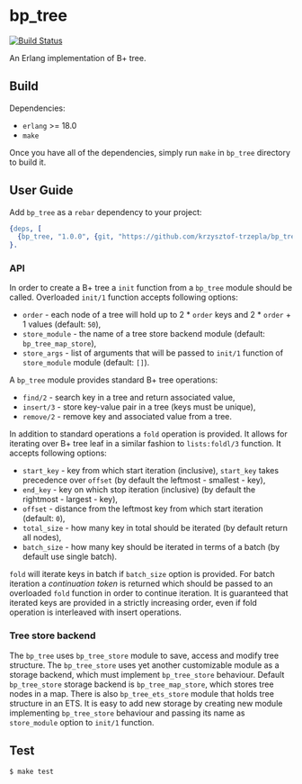bp_tree
=======

[![Build Status](https://travis-ci.org/krzysztof-trzepla/bp_tree.svg?branch=master)](https://travis-ci.org/krzysztof-trzepla/bp_tree)

An Erlang implementation of B+ tree.

Build
-----

Dependencies:

* `erlang` >= 18.0
* `make`

Once you have all of the dependencies, simply run `make` in `bp_tree` directory
to build it.

User Guide
----------

Add `bp_tree` as a `rebar` dependency to your project:

```erlang
{deps, [
  {bp_tree, "1.0.0", {git, "https://github.com/krzysztof-trzepla/bp_tree.git", {tag, "1.0.0"}}}
}.
```

### API

In order to create a B+ tree a `init` function from a `bp_tree` module should be
called. Overloaded `init/1` function accepts following options:
* `order` - each node of a tree will hold up to 2 * `order` keys
            and 2 * `order` + 1 values (default: `50`),
* `store_module` - the name of a tree store backend module
                   (default: `bp_tree_map_store`),
* `store_args` - list of arguments that will be passed to `init/1` function
                 of `store_module` module (default: `[]`).

A `bp_tree` module provides standard B+ tree operations:
* `find/2` - search key in a tree and return associated value,
* `insert/3` - store key-value pair in a tree (keys must be unique),
* `remove/2` - remove key and associated value from a tree.

In addition to standard operations a `fold` operation is provided. It allows for
iterating over B+ tree leaf in a similar fashion to `lists:foldl/3` function.
It accepts following options:
* `start_key` - key from which start iteration (inclusive),
                `start_key` takes precedence over `offset`
                (by default the leftmost - smallest - key),
* `end_key` - key on which stop iteration (inclusive)
              (by default the rightmost - largest - key),
* `offset` - distance from the leftmost key from which start iteration
             (default: `0`),
* `total_size` - how many key in total should be iterated
                 (by default return all nodes),
* `batch_size` - how many key should be iterated in terms of a batch
                 (by default use single batch).

`fold` will iterate keys in batch if `batch_size` option is provided.
For batch iteration a *continuation token* is returned which should
be passed to an overloaded `fold` function in order to continue iteration.
It is guaranteed that iterated keys are provided in a strictly increasing order,
even if fold operation is interleaved with insert operations.

### Tree store backend

The `bp_tree` uses `bp_tree_store` module to save, access and modify tree
structure. The `bp_tree_store` uses yet another customizable module as a storage
backend, which must implement `bp_tree_store` behaviour. Default `bp_tree_store`
storage backend is `bp_tree_map_store`, which stores tree nodes in a map. There
is also `bp_tree_ets_store` module that holds tree structure in an ETS.
It is easy to add new storage by creating new module implementing `bp_tree_store`
behaviour and passing its name as `store_module` option to `init/1` function.

Test
----

    $ make test
